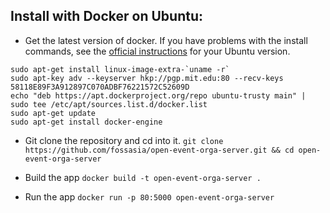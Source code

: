 ## Install with Docker on Ubuntu:

* Get the latest version of docker. If you have problems with the install commands,
see the [official instructions](https://docs.docker.com/engine/installation/linux/ubuntulinux/) for your Ubuntu version.

```
sudo apt-get install linux-image-extra-`uname -r`
sudo apt-key adv --keyserver hkp://pgp.mit.edu:80 --recv-keys 58118E89F3A912897C070ADBF76221572C52609D
echo "deb https://apt.dockerproject.org/repo ubuntu-trusty main" | sudo tee /etc/apt/sources.list.d/docker.list
sudo apt-get update
sudo apt-get install docker-engine
```

* Git clone the repository and cd into it.
 ```git clone https://github.com/fossasia/open-event-orga-server.git && cd open-event-orga-server```

* Build the app
 ```docker build -t open-event-orga-server .```

* Run the app
 ```docker run -p 80:5000 open-event-orga-server```
